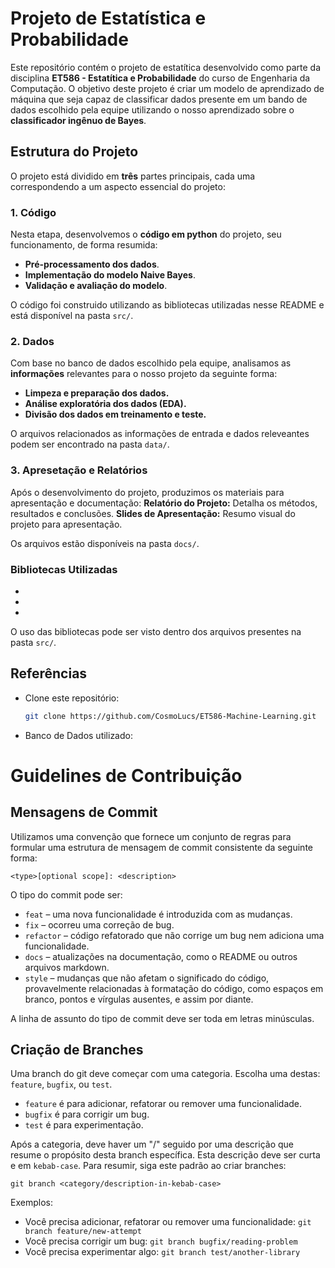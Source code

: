 # Projeto de Estatística e Probabilidade

Este repositório contém o projeto de estatítica desenvolvido como parte da disciplina **ET586 - Estatítica e Probabilidade** do curso de Engenharia da Computação. O objetivo deste projeto é criar um modelo de aprendizado de máquina que seja capaz de classificar dados presente em um bando de dados escolhido pela equipe utilizando o nosso aprendizado sobre o **classificador ingênuo de Bayes**.

## Estrutura do Projeto

O projeto está dividido em **três** partes principais, cada uma correspondendo a um aspecto essencial do projeto:

### 1. Código
Nesta etapa, desenvolvemos o **código em python** do projeto, seu funcionamento, de forma resumida:
- **Pré-processamento dos dados**.
- **Implementação do modelo Naive Bayes**.
- **Validação e avaliação do modelo**.

O código foi construido utilizando as bibliotecas utilizadas nesse README e está disponível na pasta `src/`.

### 2. Dados 
Com base no banco de dados escolhido pela equipe, analisamos as **informações** relevantes para o nosso projeto da seguinte forma:
- **Limpeza e preparação dos dados.**
- **Análise exploratória dos dados (EDA).**
- **Divisão dos dados em treinamento e teste.**

O arquivos relacionados as informações de entrada e dados releveantes podem ser encontrado na pasta `data/`.

### 3. Apresetação e Relatórios
Após o desenvolvimento do projeto, produzimos os materiais para apresentação e documentação:
**Relatório do Projeto:** Detalha os métodos, resultados e conclusões.
**Slides de Apresentação:** Resumo visual do projeto para apresentação.

Os arquivos estão disponíveis na pasta `docs/`.

### Bibliotecas Utilizadas
-
-
-

O uso das bibliotecas pode ser visto dentro dos arquivos presentes na pasta `src/`. 

## Referências
- Clone este repositório:
   ```bash
   git clone https://github.com/CosmoLucs/ET586-Machine-Learning.git
- Banco de Dados utilizado: 

# Guidelines de Contribuição

## Mensagens de Commit

Utilizamos uma convenção que fornece um conjunto de regras para formular uma estrutura de mensagem de commit consistente da seguinte forma:

```
<type>[optional scope]: <description>
```

O tipo do commit pode ser:

- `feat` – uma nova funcionalidade é introduzida com as mudanças.
- `fix` – ocorreu uma correção de bug.
- `refactor` – código refatorado que não corrige um bug nem adiciona uma funcionalidade.
- `docs` – atualizações na documentação, como o README ou outros arquivos markdown.
- `style` – mudanças que não afetam o significado do código, provavelmente relacionadas à formatação do código, como espaços em branco, pontos e vírgulas ausentes, e assim por diante.

A linha de assunto do tipo de commit deve ser toda em letras minúsculas.

## Criação de Branches

Uma branch do git deve começar com uma categoria. Escolha uma destas: `feature`, `bugfix`, ou `test`.

- `feature` é para adicionar, refatorar ou remover uma funcionalidade.
- `bugfix` é para corrigir um bug.
- `test` é para experimentação.

Após a categoria, deve haver um "/" seguido por uma descrição que resume o propósito desta branch específica. Esta descrição deve ser curta e em `kebab-case`. Para resumir, siga este padrão ao criar branches:

```
git branch <category/description-in-kebab-case>
```

Exemplos:

- Você precisa adicionar, refatorar ou remover uma funcionalidade: `git branch feature/new-attempt`
- Você precisa corrigir um bug: `git branch bugfix/reading-problem`
- Você precisa experimentar algo: `git branch test/another-library`